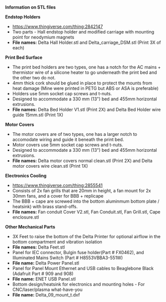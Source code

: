 
**Information on STL files**

**Endstop Holders**
- https://www.thingiverse.com/thing:2842147
- Two parts - Hall endstop holder and modified carriage with mounting point for neodymium magnets
- **File names:** Delta Hall Holder.stl and Delta_carriage_DSM.stl (Print 3X of each)

**Print Bed Surface**
  - The print bed holders are two types, one has a notch for the AC mains + thermistor wire of a silicone heater to go underneath the print bed and the other two do not.
  - 4mm thick cork should be glued in place to protect the mounts from heat damage (Mine were printed in PETG but ABS or ASA is preferable)
  - Holders use 5mm socket cap screws and t-nuts.
  - Designed to accommodate a 330 mm (13") bed and 455mm horizontal extrusions.
  - **File names:** Delta Bed Holder V1.stl (Print 2X) and Delta Bed Holder wire guide 15mm.stl (Print 1X)
  
**Motor Covers**
  - The motor covers are of two types, one has a larger notch to accomodate wiring and guide it beneath the print bed.  
  - Motor covers use 5mm socket cap screws and t-nuts.
  - Designed to accommodate a 330 mm (13") bed and 455mm horizontal extrusions.  
  - **File names:** Delta motor covers normal clean.stl (Print 2X) and Delta motor covers wire  clean.stl (Print 1X)
  
**Electronics Cooling**
  - https://www.thingiverse.com/thing:2855541
  - Consists of 2x fan grills that are 20mm in height, a fan mount for 2x 30mm fans, and a cover for BBB + replicape
  - The BBB + cape are screwed into the bottom aluminmum bottom plate / heatsink) with brass stand-offs.
  - **File names:** Fan conduit Cover V2.stl, Fan Conduit.stl, Fan Grill.stl, Cape enclosure.stl 
 
 **Other Mechanical Parts**
  - 3X Feet to raise the bottom of the Delta Printer for optional airflow in the bottom compartment and vibration isolation
  - **File names:** Delta Feet.stl
  - Panel for IEC connector, Bulgin fuse holder(Part # FX0462), and Illuminated Mains Switch (Part # H8553VBBA3-551W)
  - **File name:** Delta Power Panel.stl 
  - Panel for Panel Mount Ethernet and USB cables to Beaglebone Black (Adafruit Part # 909 and 908)
  - **File name:** ENET USB Panel.stl
  - Bottom design/heatsink for electronics and mounting holes - For CNC/laser/plasma what-have-you
  - **File name:** Delta_09_mount_t.dxf
